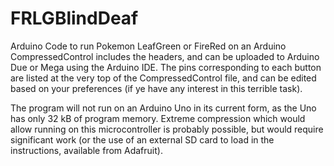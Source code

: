# FRLGBlindDeaf
Arduino Code to run Pokemon LeafGreen or FireRed on an Arduino
CompressedControl includes the headers, and can be uploaded to Arduino Due or Mega using the Arduino IDE. The pins corresponding to each button are listed at the very top of the CompressedControl file, and can be edited based on your preferences (if ye have any interest in this terrible task).

The program will not run on an Arduino Uno in its current form, as the Uno has only 32 kB of program memory. Extreme compression which would allow running on this microcontroller is probably possible, but would require significant work (or the use of an external SD card to load in the instructions, available from Adafruit).
